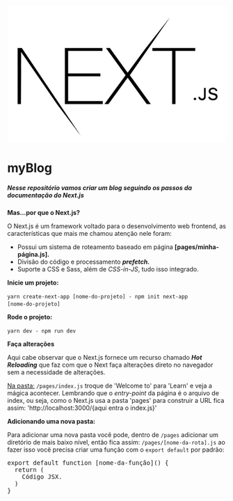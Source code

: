 <img src="/images/github/next-logo.jpg" alt="">

<h1>myBlog</h1>

<h5>Nesse repositório vamos criar um blog seguindo os passos da documentação do Next.js</h5>

<p><strong>Mas...por que o Next.js?</strong></p>
<p>O Next.js é um framework voltado para o desenvolvimento web frontend, as características que mais me chamou atenção nele foram: </p>

<ul>
  <li>Possui um sistema de roteamento baseado em página <strong>[pages/minha-página.js].</strong></li>
  <li>Divisão do código e processamento <strong><i>prefetch.</i></strong></li>
  <li>Suporte a CSS e Sass, além de <i>CSS-in-JS</i>, tudo isso integrado.</li>
</ul>

<p><strong>Inicie um projeto:</strong></p>

<code>yarn create-next-app [nome-do-projeto] - npm init next-app [nome-do-projeto]</code>

<p><strong>Rode o projeto:</strong></p>

<code>yarn dev - npm run dev</code>

<p><strong>Faça alterações</strong></p>

<p>Aqui cabe observar que o Next.js fornece um recurso chamado <strong><i>Hot Reloading</i></strong> que faz com 
que o Next faça alterações direto no navegador sem a necessidade de alterações.</p>
<p><u>Na pasta:</u> <code>/pages/index.js</code> troque de 'Welcome to' para 'Learn' e veja a mágica acontecer. Lembrando que o <i>entry-point</i> da página é o arquivo de index, ou seja, como o Next.js usa a pasta 'pages' para construir a URL fica assim: 'http://localhost:3000/{aqui entra o index.js}'</p>

<p><strong>Adicionando uma nova pasta:</strong></p>
<p>Para adicionar uma nova pasta você pode, dentro de <code>/pages</code> adicionar um diretório de mais baixo nível, então fica assim: <code>/pages/[nome-da-rota].js</code>
ao fazer isso você precisa criar uma função com o <code>export default</code> por padrão: </p>
<pre>export default function [nome-da-função]() {
  return (
    Código JSX.
  )  
}</pre>
